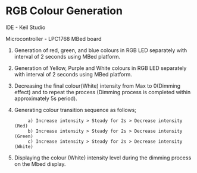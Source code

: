# RGB Colour Generation

IDE - Keil Studio

Microcontroller - LPC1768 MBed board

1) Generation of red, green, and blue colours in RGB LED separately with interval of 2 seconds using MBed platform.

2) Generation of Yellow, Purple and White colours in RGB LED separately with interval of 2 seconds using MBed platform.

3) Decreasing the final colour(White) intensity from Max to 0(Dimming effect) and to repeat the process (Dimming process is completed within approximately 5s period).

4) Generating  colour transition sequence as follows;

            a) Increase intensity > Steady for 2s > Decrease intensity (Red) 
            b) Increase intensity > Steady for 2s > Decrease intensity (Green) 
            c) Increase intensity > Steady for 2s > Decrease intensity (White)

 5) Displaying the colour (White) intensity level during the dimming process on the Mbed display.
